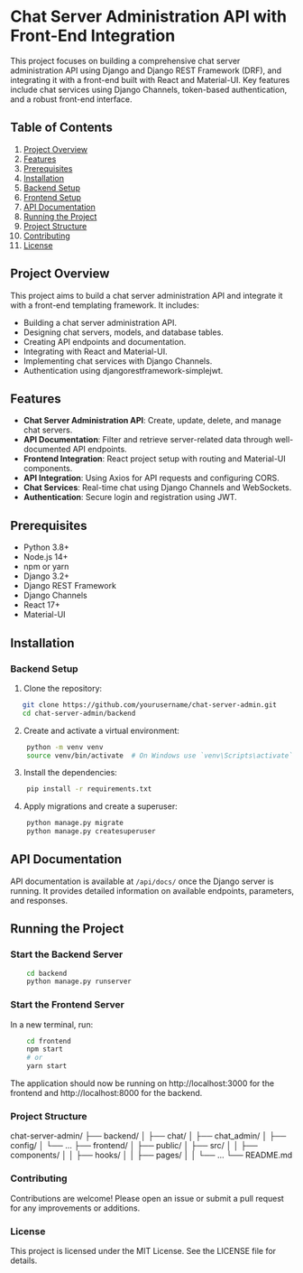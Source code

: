 # Chat Server Administration API with Front-End Integration

This project focuses on building a comprehensive chat server administration API using Django and Django REST Framework (DRF), and integrating it with a front-end built with React and Material-UI. Key features include chat services using Django Channels, token-based authentication, and a robust front-end interface.

## Table of Contents

1. [Project Overview](#project-overview)
2. [Features](#features)
3. [Prerequisites](#prerequisites)
4. [Installation](#installation)
5. [Backend Setup](#backend-setup)
6. [Frontend Setup](#frontend-setup)
7. [API Documentation](#api-documentation)
8. [Running the Project](#running-the-project)
9. [Project Structure](#project-structure)
10. [Contributing](#contributing)
11. [License](#license)

## Project Overview

This project aims to build a chat server administration API and integrate it with a front-end templating framework. It includes:
- Building a chat server administration API.
- Designing chat servers, models, and database tables.
- Creating API endpoints and documentation.
- Integrating with React and Material-UI.
- Implementing chat services with Django Channels.
- Authentication using djangorestframework-simplejwt.

## Features

- **Chat Server Administration API**: Create, update, delete, and manage chat servers.
- **API Documentation**: Filter and retrieve server-related data through well-documented API endpoints.
- **Frontend Integration**: React project setup with routing and Material-UI components.
- **API Integration**: Using Axios for API requests and configuring CORS.
- **Chat Services**: Real-time chat using Django Channels and WebSockets.
- **Authentication**: Secure login and registration using JWT.

## Prerequisites

- Python 3.8+
- Node.js 14+
- npm or yarn
- Django 3.2+
- Django REST Framework
- Django Channels
- React 17+
- Material-UI

## Installation

### Backend Setup

1. Clone the repository:

```bash
   git clone https://github.com/yourusername/chat-server-admin.git
   cd chat-server-admin/backend
```

2. Create and activate a virtual environment:

```bash
    python -m venv venv
    source venv/bin/activate  # On Windows use `venv\Scripts\activate`
```

3. Install the dependencies:
```bash
    pip install -r requirements.txt
```

4. Apply migrations and create a superuser:
```bash
    python manage.py migrate
    python manage.py createsuperuser
```

## API Documentation

API documentation is available at `/api/docs/` once the Django server is running. It provides detailed information on available endpoints, parameters, and responses.

## Running the Project

### Start the Backend Server

```bash
    cd backend
    python manage.py runserver
```

### Start the Frontend Server
In a new terminal, run:

```bash
    cd frontend
    npm start
    # or
    yarn start
```
The application should now be running on http://localhost:3000 for the frontend and http://localhost:8000 for the backend.

### Project Structure

chat-server-admin/
├── backend/
│   ├── chat/
│   ├── chat_admin/
│   ├── config/
│   └── ...
├── frontend/
│   ├── public/
│   ├── src/
│   │   ├── components/
│   │   ├── hooks/
│   │   ├── pages/
│   │   └── ...
└── README.md


### Contributing

Contributions are welcome! Please open an issue or submit a pull request for any improvements or additions.

### License

This project is licensed under the MIT License. See the LICENSE file for details.